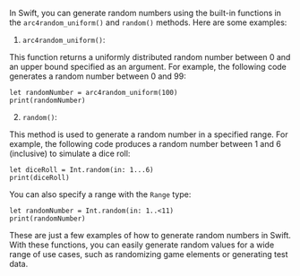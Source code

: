 In Swift, you can generate random numbers using the built-in functions in the `arc4random_uniform()` and `random()` methods. Here are some examples:

1. `arc4random_uniform()`:

This function returns a uniformly distributed random number between 0 and an upper bound specified as an argument. For example, the following code generates a random number between 0 and 99:

```
let randomNumber = arc4random_uniform(100)
print(randomNumber)
```

2. `random()`:

This method is used to generate a random number in a specified range. For example, the following code produces a random number between 1 and 6 (inclusive) to simulate a dice roll:

```
let diceRoll = Int.random(in: 1...6)
print(diceRoll)
```

You can also specify a range with the `Range` type:

```
let randomNumber = Int.random(in: 1..<11)
print(randomNumber)
```

These are just a few examples of how to generate random numbers in Swift. With these functions, you can easily generate random values for a wide range of use cases, such as randomizing game elements or generating test data.